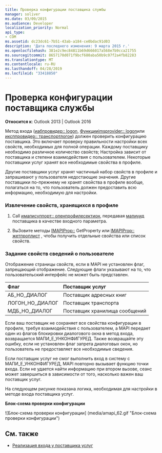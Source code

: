 ```yaml
---
title: Проверка конфигурации поставщика службы
manager: soliver
ms.date: 03/09/2015
ms.audience: Developer
localization_priority: Normal
api_type:
- COM
ms.assetid: dc23dc61-7b51-43ab-a184-ce0bdac91d03
description: 'Дата последнего изменения: 9 марта 2015 г.'
ms.openlocfilehash: 381e2c9ec84811b69d666017a568e7b9cca21755
ms.sourcegitcommit: 8657170d071f9bcf680aba50b9c07f2a4fb82283
ms.translationtype: MT
ms.contentlocale: ru-RU
ms.lasthandoff: 04/28/2019
ms.locfileid: "33418850"
---
```

# <a name="verifying-service-provider-configuration"></a>Проверка конфигурации поставщика службы
  
**Относится к**: Outlook 2013 | Outlook 2016 
  
Метод входа ([иабпровидер:: logon](iabprovider-logon.md), [Функцииimsprovider:: logon](imsprovider-logon.md)или [иксппровидер:: транспортлогон](ixpprovider-transportlogon.md)) должен проверить конфигурацию поставщика. Это включает проверку правильности настройки всех свойств, необходимых для полной операции. Каждому поставщику необходимо различное количество свойств; Настройка зависит от поставщика и степени взаимодействия с пользователем. Некоторые поставщики услуг хранят все необходимые свойства в профиле. 

Другие поставщики услуг хранят частичный набор свойств в профиле и запрашивают у пользователя недостающие значения. Другие поставщики по-прежнему не хранят свойства в профиле вообще, полагаться на то, что пользователь должен предоставить всю информацию, необходимую для настройки.
  
### <a name="to-retrieve-properties-stored-in-the-profile"></a>Извлечение свойств, хранящихся в профиле
  
1. Call [имаписуппорт:: опенпрофилесектион](imapisupport-openprofilesection.md), передавая [мапиуид](mapiuid.md) поставщика в качестве входного параметра. 
    
2. ВыЗовите методы [IMAPIProp::](imapiprop-getprops.md) GetProperty или [IMAPIProp:: жетпроплист](imapiprop-getproplist.md) , чтобы получить отдельные свойства или список свойств. 
    
### <a name="to-set-properties-from-user-information"></a>Задание свойств сведений о пользователе
  
Отображение страницы свойств, если в MAPI не установлен флаг, запрещающий отображение. Следующие флаги указывают на то, что пользовательский интерфейс не может быть представлен.
  
|**Флаг**|**Поставщик услуг**|
|:-----|:-----|
|АБ_НО_ДИАЛОГ  <br/> |Поставщик адресных книг  <br/> |
|ЛОГОН_НО_ДИАЛОГ  <br/> |Поставщик транспорта  <br/> |
|МДБ_НО_ДИАЛОГ  <br/> |Поставщик хранилища сообщений  <br/> |
   
Если ваш поставщик не сохраняет все свойства конфигурации в профиле, требуя взаимодействия с пользователем, а MAPI передает один из флагов блокировки диалогового окна в метод входа, возвращается МАПИ_Е_УНКОНФИГУРЕД. Также возвращайте эту ошибку, если не установлен флаг запрета диалоговых окон, но пользователь не предоставляет все необходимые сведения.
  
Если поставщик услуг не смог выполнить вход в систему с МАПИ_Е_УНКОНФИГУРЕД, MAPI повторно вызывает функцию точки входа. Если не удается найти информацию при втором вызове, сеанс может завершиться в зависимости от того, насколько важен ваш поставщик услуг. 
  
На следующем рисунке показана логика, необходимая для настройки в методе входа поставщика услуг. 
  
**Блок-схема проверки конфигурации**
  
![Блок-схема проверки конфигурации] (media/amapi_62.gif "Блок-схема проверки конфигурации")
  
## <a name="see-also"></a>См. также

- [Реализация входа у поставщика услуг](implementing-service-provider-logon.md)

